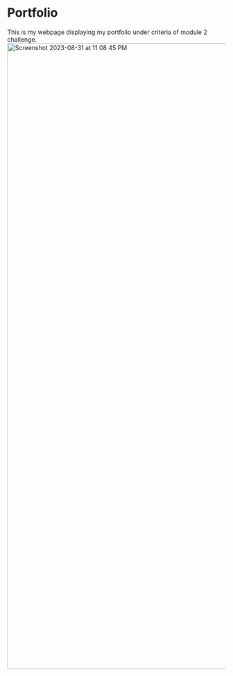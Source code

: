 # Portfolio 
This is my webpage displaying my portfolio under criteria of module 2 challenge.
<img width="1440" alt="Screenshot 2023-08-31 at 11 08 45 PM" src="https://github.com/TheYenMan/Portfolio/assets/142276720/111792c5-17d4-4334-bae5-b3c179e76c87">
